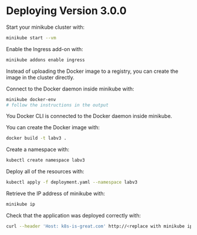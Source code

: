 # Deploying Version 3.0.0

Start your minikube cluster with:

```bash
minikube start --vm
```

Enable the Ingress add-on with:

```bash
minikube addons enable ingress
```

Instead of uploading the Docker image to a registry, you can create the image in the cluster directly.

Connect to the Docker daemon inside minikube with:

```bash
minikube docker-env
# follow the instructions in the output
```

You Docker CLI is connected to the Docker daemon inside minikube.

You can create the Docker image with:

```bash
docker build -t labv3 .
```

Create a namespace with:

```bash
kubectl create namespace labv3
```

Deploy all of the resources with:

```bash
kubectl apply -f deployment.yaml --namespace labv3
```

Retrieve the IP address of minikube with:

```bash
minikube ip
```

Check that the application was deployed correctly with:

```bash
curl --header 'Host: k8s-is-great.com' http://<replace with minikube ip>
```
